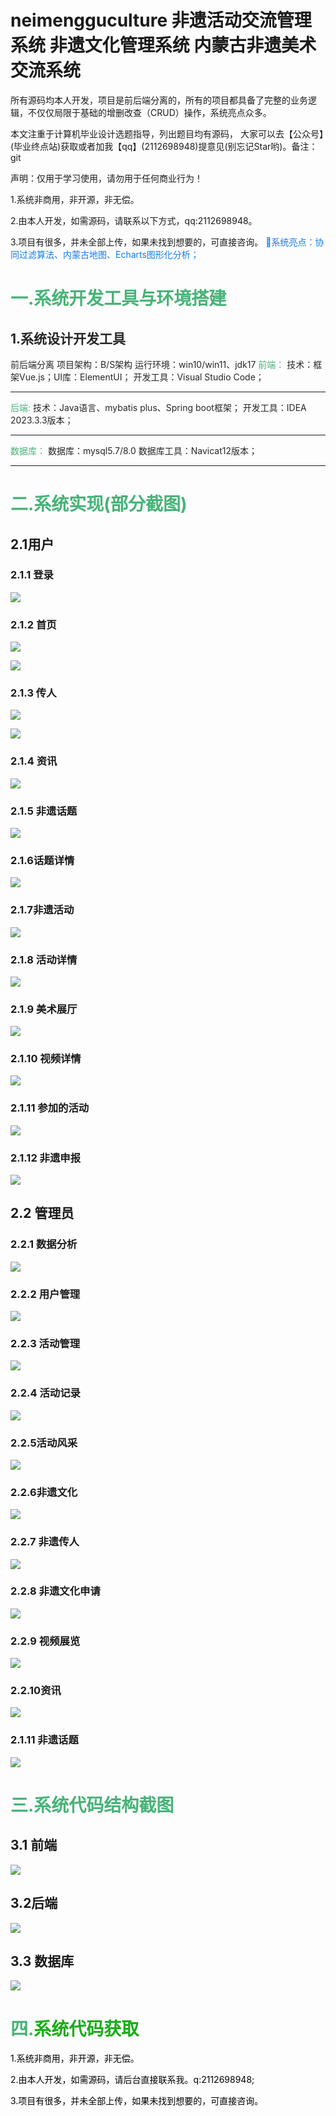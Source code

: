 # neimengguculture 非遗活动交流管理系统 非遗文化管理系统 内蒙古非遗美术交流系统 

所有源码均本人开发，项目是前后端分离的，所有的项目都具备了完整的业务逻辑，不仅仅局限于基础的增删改查（CRUD）操作，系统亮点众多。

本文注重于计算机毕业设计选题指导，列出题目均有源码， 大家可以去【公众号】(毕业终点站)获取或者加我【qq】(2112698948)提意见(别忘记Star哟)。备注：git

声明：仅用于学习使用，请勿用于任何商业行为！

1.系统非商用，非开源，非无偿。

2.由本人开发，如需源码，请联系以下方式，qq:2112698948。

3.项目有很多，并未全部上传，如果未找到想要的，可直接咨询。
<font style="color:#117CEE;">🎈</font><font style="color:#117CEE;">系统亮点：协同过滤算法、内蒙古地图、Echarts图形化分析；</font>

# <font style="color:rgb(72, 179, 120);">一.系统开发工具与环境搭建</font>
## <font style="color:rgb(38, 38, 38);">1.系统设计开发工具</font>
<font style="color:rgb(38, 38, 38);">  
</font><font style="color:rgb(38, 38, 38);">前后端分离</font>

<font style="color:rgb(38, 38, 38);">  
</font><font style="color:rgb(38, 38, 38);">项目架构：B/S架构  
</font><font style="color:rgb(38, 38, 38);">运行环境：win10/win11、jdk17</font>

<font style="color:rgb(38, 38, 38);">  
</font><font style="color:rgb(72, 179, 120);">前端：</font><font style="color:rgb(38, 38, 38);">  
</font><font style="color:rgb(38, 38, 38);">技术：框架Vue.js；UI库：ElementUI； </font><font style="color:rgb(38, 38, 38);">  
</font><font style="color:rgb(38, 38, 38);">开发工具：Visual Studio Code；</font>

---

<font style="color:rgb(38, 38, 38);">  
</font><font style="color:rgb(72, 179, 120);">后端:</font><font style="color:rgb(38, 38, 38);">  
</font><font style="color:rgb(38, 38, 38);">技术：Java语言、mybatis plus、Spring boot框架； </font><font style="color:rgb(38, 38, 38);">  
</font><font style="color:rgb(38, 38, 38);">开发工具：IDEA 2023.3.3版本；</font>

---

<font style="color:rgb(38, 38, 38);">  
</font><font style="color:rgb(72, 179, 120);">数据库：</font><font style="color:rgb(38, 38, 38);">  
</font><font style="color:rgb(38, 38, 38);">数据库：mysql5.7/8.0 </font><font style="color:rgb(38, 38, 38);">  
</font><font style="color:rgb(38, 38, 38);">数据库工具：Navicat12版本；</font>

---

# <font style="color:rgb(72, 179, 120);">二.系统实现(部分截图)</font>
## 2.1用户
### 2.1.1 登录
![](https://cdn.nlark.com/yuque/0/2025/png/45326128/1760514055660-9c44f938-add0-446d-9677-7e73b8d4c9d6.png)

### 2.1.2 首页
![](https://cdn.nlark.com/yuque/0/2025/png/45326128/1760514062601-fab46306-5ea7-4923-a65b-60c07499d80a.png)

![](https://cdn.nlark.com/yuque/0/2025/png/45326128/1760514064078-31199850-cb4c-46be-9c39-29ff59a4755d.png)

### 2.1.3 传人
![](https://cdn.nlark.com/yuque/0/2025/png/45326128/1760514073469-427073d6-1ce2-4713-ada4-e7b29c23e895.png)

![](https://cdn.nlark.com/yuque/0/2025/png/45326128/1760514324831-11d7ca41-3263-4e67-9491-edafe93f8c5e.png)

### 2.1.4 资讯
![](https://cdn.nlark.com/yuque/0/2025/png/45326128/1760514076939-afa5116b-f3c7-48f4-9c7b-98de42c0f10e.png)

### 2.1.5 非遗话题
![](https://cdn.nlark.com/yuque/0/2025/png/45326128/1760514080879-23b7257b-9ff7-417d-b298-93a112ea2230.png)

### 2.1.6话题详情
![](https://cdn.nlark.com/yuque/0/2025/png/45326128/1760514084826-85e5ee49-688a-4db7-85c9-5a19ea5633af.png)

### 2.1.7非遗活动
![](https://cdn.nlark.com/yuque/0/2025/png/45326128/1760514093121-78d35a1a-e416-4dfc-87f4-481514164616.png)

### 2.1.8 活动详情


![](https://cdn.nlark.com/yuque/0/2025/png/45326128/1760514096705-5a58a446-d42a-48cd-bc98-cad65c017479.png)

### 2.1.9 美术展厅
![](https://cdn.nlark.com/yuque/0/2025/png/45326128/1760514099322-b357fe5e-987a-400d-a1e9-abee4d73b996.png)

### 2.1.10 视频详情
![](https://cdn.nlark.com/yuque/0/2025/png/45326128/1760514100788-cb2800ed-8ee5-449d-ac04-41944ab8ba8f.png)

### 2.1.11 参加的活动
![](https://cdn.nlark.com/yuque/0/2025/png/45326128/1760514103439-39d24afb-cbb7-4d98-9354-29f207646d0f.png)

### 2.1.12 非遗申报
![](https://cdn.nlark.com/yuque/0/2025/png/45326128/1760514106432-e1a62fbe-7293-4625-8353-95834c3c96f0.png)

## 2.2 管理员
### 2.2.1 数据分析
![](https://cdn.nlark.com/yuque/0/2025/png/45326128/1760514108947-60ccf5f4-e689-4022-9d87-6143b6f97781.png)

### 2.2.2 用户管理
![](https://cdn.nlark.com/yuque/0/2025/png/45326128/1760514221604-67963815-6ed1-4c41-9c94-820deb7cd156.png)

### 2.2.3 活动管理
![](https://cdn.nlark.com/yuque/0/2025/png/45326128/1760514208839-a18bf40f-75ea-46e6-9e6f-2ae264b71af5.png)

### 2.2.4 活动记录
![](https://cdn.nlark.com/yuque/0/2025/png/45326128/1760514198451-64d4b3e9-dc27-419b-93f6-8a65f505659c.png)

### 2.2.5活动风采
![](https://cdn.nlark.com/yuque/0/2025/png/45326128/1760514191137-ea4fcf07-44b2-424f-a122-5a7b7529bdfd.png)

### 2.2.6非遗文化
![](https://cdn.nlark.com/yuque/0/2025/png/45326128/1760514244104-95538635-3f50-4f46-9963-65f0a1b3d324.png)

### 2.2.7 非遗传人
![](https://cdn.nlark.com/yuque/0/2025/png/45326128/1760514249243-e1e9d340-bb62-4f9b-9c25-db442915e64c.png)

### 2.2.8 非遗文化申请
![](https://cdn.nlark.com/yuque/0/2025/png/45326128/1760514253035-a299cd69-3e88-4d90-8803-ea5007de6185.png)

### 2.2.9 视频展览
![](https://cdn.nlark.com/yuque/0/2025/png/45326128/1760514259932-cf28712a-e6a2-4e6b-a2de-bfe426c6d24c.png)

### 2.2.10资讯
![](https://cdn.nlark.com/yuque/0/2025/png/45326128/1760514266184-046ad1ce-1cfd-4507-9e4f-3471e7b00301.png)

### 2.1.11 非遗话题
![](https://cdn.nlark.com/yuque/0/2025/png/45326128/1760514270166-1027db22-d7cb-4205-a7e7-a50855eeccea.png)

# <font style="color:rgb(72, 179, 120);">三.系统代码结构截图</font>
## 3.1 前端
![](https://cdn.nlark.com/yuque/0/2025/png/45326128/1760514274344-8b2cd5a1-506b-4fc8-ad99-82ed84e693e1.png)

## 3.2后端
![](https://cdn.nlark.com/yuque/0/2025/png/45326128/1760514277040-978b6c05-4713-4ca8-9f9c-8d616c21b02c.png)

## 3.3 数据库
![](https://cdn.nlark.com/yuque/0/2025/png/45326128/1760514280727-c389cc48-cc74-4101-8d57-9aa1a7dc11a0.png)

# <font style="color:rgba(72,179,120,1);">四.</font><font style="color:rgb(26, 173, 25);">系统代码获取</font>
<font style="color:rgb(0, 0, 0);">1.系统非商用，非开源，非无偿。</font>

<font style="color:rgb(0, 0, 0);">2.由本人开发，如需源码，请后台直接联系我。q:2112698948;</font>

<font style="color:rgb(0, 0, 0);">3.项目有很多，并未全部上传，如果未找到想要的，可直接咨询。</font>

